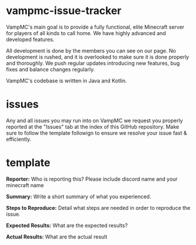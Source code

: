 # vampmc-issue-tracker
VampMC's main goal is to provide a fully functional, elite Minecraft server for players of all kinds to call home. We have highly advanced and developed features.

All development is done by the members you can see on our page. No development is rushed, and it is overlooked to make sure it is done properly and thoroughly. We push regular updates introducing new features, bug fixes and balance changes regularly.

VampMC's codebase is written in Java and Kotlin.

# issues

Any and all issues you may run into on VampMC we request you properly reported at the "Issues" tab at the index of this GitHub repository. Make sure to follow the template followign to ensure we resolve your issue fast & efficiently.

# template

**Reporter:** 
Who is reporting this? Please include discord name and your minecraft name

**Summary:**
Write a short summary of what you experienced.

**Steps to Reproduce:** 
Detail what steps are needed in order to reproduce the issue.

**Expected Results:**
What are the expected results?

**Actual Results:**
What are the actual result
